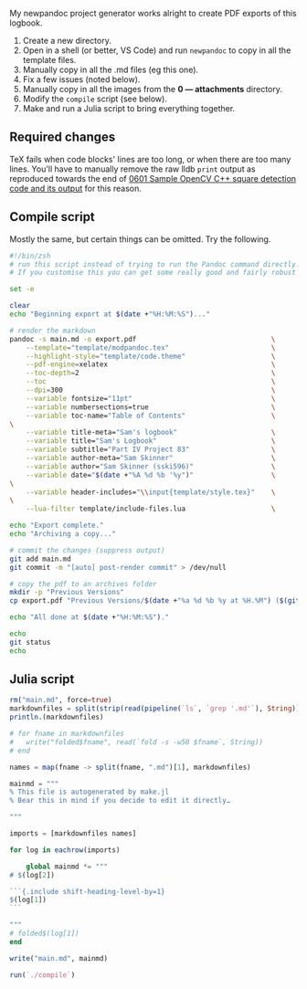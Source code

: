 My newpandoc project generator works alright to create PDF exports of this logbook.

1. Create a new directory.
2. Open in a shell (or better, VS Code) and run `newpandoc` to copy in all the template files.
3. Manually copy in all the .md files (eg this one).
4. Fix a few issues (noted below).
5. Manually copy in all the images from the **0 — attachments** directory.
6. Modify the `compile` script (see below).
7. Make and run a Julia script to bring everything together.

## Required changes

TeX fails when code blocks' lines are too long, or when there are too many lines. You'll have to manually remove the raw lldb `print` output as reproduced towards the end of [0601 Sample OpenCV C++ square detection code and its output](0601%20Sample%20OpenCV%20C++%20square%20detection%20code%20and%20its%20output.md) for this reason.

## Compile script

Mostly the same, but certain things can be omitted. Try the following.

```zsh
#!/bin/zsh
# run this script instead of trying to run the Pandoc command directly.
# If you customise this you can get some really good and fairly robust workflows going.

set -e

clear
echo "Beginning export at $(date +"%H:%M:%S")..."

# render the markdown
pandoc -s main.md -o export.pdf                                 \
    --template="template/modpandoc.tex"                         \
    --highlight-style="template/code.theme"                     \
    --pdf-engine=xelatex                                        \
    --toc-depth=2                                               \
    --toc                                                       \
    --dpi=300                                                   \
    --variable fontsize="11pt"                                  \
    --variable numbersections=true                              \
    --variable toc-name="Table of Contents"                     \
\
    --variable title-meta="Sam's logbook"                       \
    --variable title="Sam's Logbook"                            \
    --variable subtitle="Part IV Project 83"                    \
    --variable author-meta="Sam Skinner"                        \
    --variable author="Sam Skinner (sski596)"                   \
    --variable date="$(date +"%A %d %b '%y")"                   \
\
    --variable header-includes="\\input{template/style.tex}"    \
\
    --lua-filter template/include-files.lua                     \

echo "Export complete."
echo "Archiving a copy..."

# commit the changes (suppress output)
git add main.md
git commit -m "[auto] post-render commit" > /dev/null

# copy the pdf to an archives folder
mkdir -p "Previous Versions"
cp export.pdf "Previous Versions/$(date +"%a %d %b %y at %H.%M") ($(git rev-parse --short HEAD)).pdf"

echo "All done at $(date +"%H:%M:%S")."

echo
git status
echo

```

## Julia script

````julia
rm("main.md", force=true)
markdownfiles = split(strip(read(pipeline(`ls`, `grep '.md'`), String)), "\n")
println.(markdownfiles)

# for fname in markdownfiles
# 	write("folded$fname", read(`fold -s -w50 $fname`, String))
# end

names = map(fname -> split(fname, ".md")[1], markdownfiles)

mainmd = """
% This file is autogenerated by make.jl
% Bear this in mind if you decide to edit it directly…

"""

imports = [markdownfiles names]

for log in eachrow(imports)

	global mainmd *= """
# $(log[2])

```{.include shift-heading-level-by=1}
$(log[1])
```

"""
# folded$(log[1])
end

write("main.md", mainmd)

run(`./compile`)
````